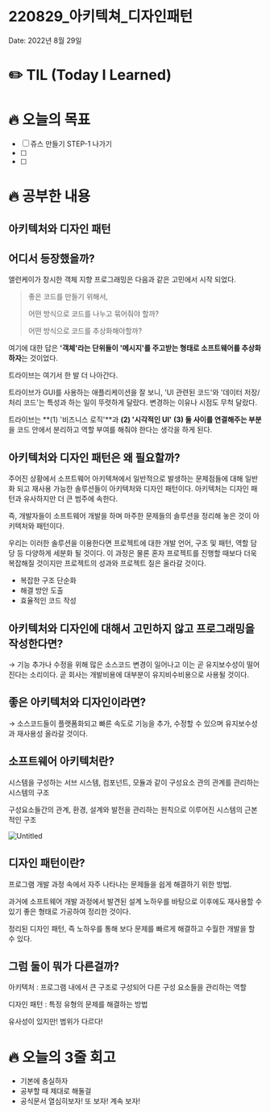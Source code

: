 # 220829_아키텍쳐_디자인패턴

Date: 2022년 8월 29일

# ✏️ TIL (Today I Learned)

# 🔥 오늘의 목표

- [ ]  쥬스 만들기 STEP-1 나가기
- [ ]  
- [ ]  

# ****🔥 공부한 내용****

## 아키텍처와 디자인 패턴

## 어디서 등장했을까?

앨런케이가 창시한 객체 지향 프로그래밍은 다음과 같은 고민에서 시작 되었다.

> 좋은 코드를 만들기 위해서,
> 
> 
> 어떤 방식으로 코드를 나누고 묶어줘야 할까?
> 
> 어떤 방식으로 코드를 추상화해야할까?
> 

여기에 대한 답은 **'객체'라는 단위들이 '메시지'를 주고받는 형태로 소프트웨어를 추상화하자**는 것이었다.

트라이브는 여기서 한 발 더 나아간다.

트라이브가 GUI를 사용하는 애플리케이션을 잘 보니, 'UI 관련된 코드'와 '데이터 저장/처리 코드'는 특성과 하는 일이 뚜렷하게 달랐다. 변경하는 이유나 시점도 무척 달랐다.

트라이브는 **(1) '비즈니스 로직'**과 **(2) '시각적인 UI'** **(3) 둘 사이를 연결해주는 부분**을 코드 안에서 분리하고 역할 부여를 해줘야 한다는 생각을 하게 된다.

## 아키텍처와 디자인 패턴은 왜 필요할까?

주어진 상황에서 소프트웨어 아키텍쳐에서 일반적으로 발생하는 문제점들에 대해 일반화 되고 재사용 가능한 솔루션들이 아키텍처와 디자인 패턴이다. 아키텍처는 디자인 패턴과 유사하지만 더 큰 범주에 속한다.

즉, 개발자들이 소프트웨어 개발을 하며 마주한 문제들의 솔루션을 정리해 놓은 것이 아키텍처와 패턴이다.

우리는 이러한 솔루션을 이용한다면 프로젝트에 대한 개발 언어, 구조 및 패턴, 역할 담당 등 다양하게 세분화 될 것이다. 이 과정은 물론 혼자 프로젝트를 진행할 때보다 더욱 복잡해질 것이지만 프로젝트의 성과와 프로젝트 질은 올라갈 것이다.

- 복잡한 구조 단순화
- 해결 방안 도출
- 효율적인 코드 작성

## 아키텍처와 디자인에 대해서 고민하지 않고 프로그래밍을 작성한다면?

→ 기능 추가나 수정을 위해 많은 소스코드 변경이 일어나고 이는 곧 유지보수성이 떨어진다는 소리이다. 곧 회사는 개발비용에 대부분이 유지비수비용으로 사용될 것이다.

## 좋은 아키텍처와 디자인이라면?

→ 소스코드들이 플랫폼화되고 빠른 속도로 기능을 추가, 수정할 수 있으며 유지보수성과 재사용성 올라갈 것이다.

## 소프트웨어 아키텍처란?

시스템을 구성하는 서브 시스템, 컴포넌트, 모듈과 같이 구성요소 관의 관계를 관리하는 시스템의 구조

구성요소들간의 관계, 환경, 설계와 발전을 관리하는 원칙으로 이루어진 시스템의 근본적인 구조

![Untitled](https://user-images.githubusercontent.com/99257965/187199247-e1558d54-a253-4504-80aa-9825756e4c4b.png)


## 디자인 패턴이란?

프로그램 개발 과정 속에서 자주 나타나는 문제들을 쉽게 해결하기 위한 방법.

과거에 소프트웨어 개발 과정에서 발견된 설계 노하우를 바탕으로 이후에도 재사용할 수 있기 좋은 형태로 가공하여 정리한 것이다.

정리된 디자인 패턴, 즉 노하우를 통해 보다 문제를 빠르게 해결하고 수월한 개발을 할 수 있다.

## 그럼 둘이 뭐가 다른걸까?

아키텍처 : 프로그램 내에서 큰 구조로 구성되어 다른 구성 요소들을 관리하는 역할

디자인 패턴 : 특정 유형의 문제를 해결하는 방법

유사성이 있지만! 범위가 다르다!

# ****🔥 오늘의 3줄 회고****

- 기본에 충실하자
- 공부할 때 제대로 해둘걸
- 공식문서 열심히보자! 또 보자! 계속 보자!

